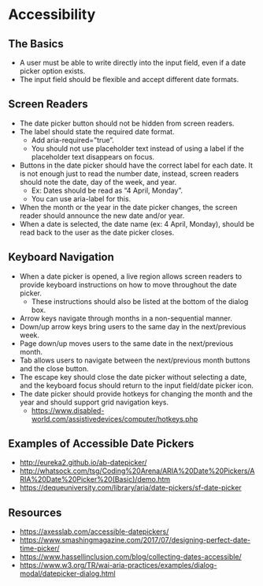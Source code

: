 # Accessibility

## The Basics
* A user must be able to write directly into the input field, even if a date picker option exists.
* The input field should be flexible and accept different date formats.

## Screen Readers
* The date picker button should not be hidden from screen readers. 
* The label should state the required date format. 
    * Add aria-required=”true”. 
    * You should not use placeholder text instead of using a label if the placeholder text disappears on focus.
* Buttons in the date picker should have the correct label for each date. It is not enough just to read the number date, instead, screen readers should note the date, day of the week, and year.
    * Ex: Dates should be read as “4 April, Monday”.
    * You can use aria-label for this.
* When the month or the year in the date picker changes, the screen reader should announce the new date and/or year.
* When a date is selected, the date name (ex: 4 April, Monday), should be read back to the user as the date picker closes.

## Keyboard Navigation
* When a date picker is opened, a live region allows screen readers to provide keyboard instructions on how to move throughout the date picker. 
    * These instructions should also be listed at the bottom of the dialog box.  
* Arrow keys navigate through months in a non-sequential manner.
* Down/up arrow keys bring users to the same day in the next/previous week.
* Page down/up moves users to the same date in the next/previous month.
* Tab allows users to navigate between the next/previous month buttons and the close button. 
* The escape key should close the date picker without selecting a date, and the keyboard focus should return to the input field/date picker icon.
* The date picker should provide hotkeys for changing the month and the year and should support grid navigation keys. 
    * https://www.disabled-world.com/assistivedevices/computer/hotkeys.php

## Examples of Accessible Date Pickers
* http://eureka2.github.io/ab-datepicker/
* http://whatsock.com/tsg/Coding%20Arena/ARIA%20Date%20Pickers/ARIA%20Date%20Picker%20(Basic)/demo.htm
* https://dequeuniversity.com/library/aria/date-pickers/sf-date-picker

## Resources
* https://axesslab.com/accessible-datepickers/
* https://www.smashingmagazine.com/2017/07/designing-perfect-date-time-picker/
* https://www.hassellinclusion.com/blog/collecting-dates-accessible/
* https://www.w3.org/TR/wai-aria-practices/examples/dialog-modal/datepicker-dialog.html


